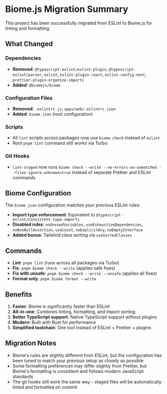 # Biome.js Migration Summary

This project has been successfully migrated from ESLint to Biome.js for linting and formatting.

## What Changed

### Dependencies
- **Removed**: `@typescript-eslint/eslint-plugin`, `@typescript-eslint/parser`, `eslint`, `eslint-plugin-react`, `eslint-config-next`, `prettier-plugin-organize-imports`
- **Added**: `@biomejs/biome`

### Configuration Files
- **Removed**: `.eslintrc.js`, `apps/web/.eslintrc.json`
- **Added**: `biome.json` (root configuration)

### Scripts
- All `lint` scripts across packages now use `biome check` instead of `eslint`
- Root `pnpm lint` command still works via Turbo

### Git Hooks
- `lint-staged` now runs `biome check --write --no-errors-on-unmatched --files-ignore-unknown=true` instead of separate Prettier and ESLint commands

## Biome Configuration

The `biome.json` configuration matches your previous ESLint rules:

- **Import type enforcement**: Equivalent to `@typescript-eslint/consistent-type-imports`
- **Disabled rules**: `noUnusedVariables`, `useExhaustiveDependencies`, `noNonNullAssertion`, `useConst`, `noExplicitAny`, `noEmptyInterface`
- **Added bonus**: Tailwind class sorting via `useSortedClasses`

## Commands

- **Lint**: `pnpm lint` (runs across all packages via Turbo)
- **Fix**: `pnpm biome check --write` (applies safe fixes)
- **Fix with unsafe**: `pnpm biome check --write --unsafe` (applies all fixes)
- **Format only**: `pnpm biome format --write`

## Benefits

1. **Faster**: Biome is significantly faster than ESLint
2. **All-in-one**: Combines linting, formatting, and import sorting
3. **Better TypeScript support**: Native TypeScript support without plugins
4. **Modern**: Built with Rust for performance
5. **Simplified toolchain**: One tool instead of ESLint + Prettier + plugins

## Migration Notes

- Biome's rules are slightly different from ESLint, but the configuration has been tuned to match your previous setup as closely as possible
- Some formatting preferences may differ slightly from Prettier, but Biome's formatting is consistent and follows modern JavaScript standards
- The git hooks still work the same way - staged files will be automatically linted and formatted on commit
